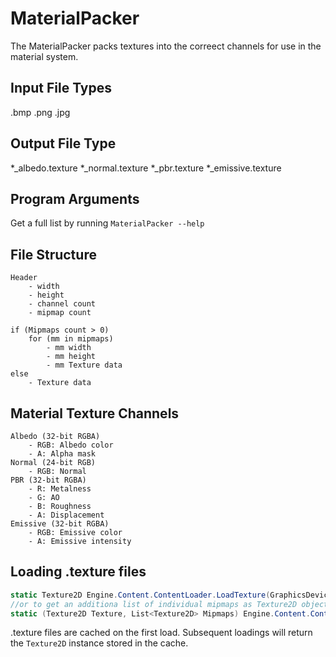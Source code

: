# MaterialPacker

The MaterialPacker packs textures into the correect channels for use in the material system.

## Input File Types

.bmp .png .jpg

## Output File Type

*_albedo.texture
*_normal.texture
*_pbr.texture
*_emissive.texture

## Program Arguments

Get a full list by running `MaterialPacker --help`

## File Structure

```
Header
    - width
    - height
    - channel count
    - mipmap count

if (Mipmaps count > 0)
    for (mm in mipmaps)
        - mm width
        - mm height
        - mm Texture data
else
    - Texture data
```

## Material Texture Channels

```
Albedo (32-bit RGBA)
    - RGB: Albedo color
    - A: Alpha mask
Normal (24-bit RGB)
    - RGB: Normal
PBR (32-bit RGBA)
    - R: Metalness
    - G: AO
    - B: Roughness
    - A: Displacement
Emissive (32-bit RGBA)
    - RGB: Emissive color
    - A: Emissive intensity
```

## Loading .texture files

``` C#
static Texture2D Engine.Content.ContentLoader.LoadTexture(GraphicsDevice g, string assetName);
//or to get an additiona list of individual mipmaps as Texture2D objects
static (Texture2D Texture, List<Texture2D> Mipmaps) Engine.Content.ContentLoader.LoadTextureWithMipmaps(GraphicsDevice g, string assetName);
```

.texture files are cached on the first load. Subsequent loadings will return the `Texture2D` instance stored in the cache.
